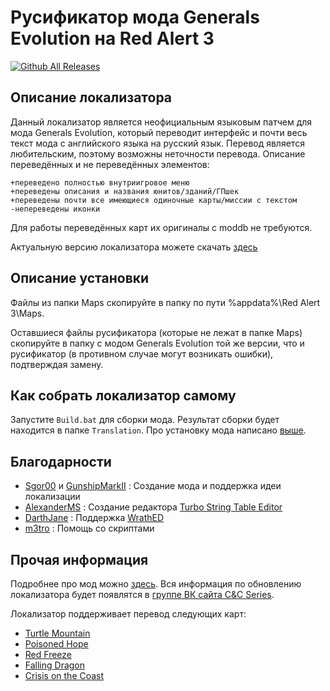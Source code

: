 # Русификатор мода Generals Evolution на Red Alert 3
[![Github All Releases](https://img.shields.io/github/downloads/MahBoiTranslator/GeneralsEvolutionRu/total.svg)](https://github.com/MahBoiTranslator/GeneralsEvolutionRu/releases)
## Описание локализатора
Данный локализатор является неофициальным языковым патчем для мода Generals Evolution, который переводит интерфейс и почти весь текст мода с английского языка на русский язык. Перевод является любительским, поэтому возможны неточности перевода. Описание переведённых и не переведённых элементов:

	+переведено полностью внутриигровое меню
	+переведены описания и названия юнитов/зданий/ГПшек
	+переведены почти все имеющиеся одиночные карты/миссии с текстом
	-непереведены иконки

Для работы переведённых карт их оригиналы с moddb не требуются.

Актуальную версию локализатора можете скачать [здесь](https://github.com/MahBoiTranslator/GeneralsEvolutionRu/releases/download/v04b021/Generals.Evolution.b021.zip)

## Описание установки
Файлы из папки Maps скопируйте в папку по пути %appdata%\Red Alert 3\Maps.

Оставшиеся файлы русификатора (которые не лежат в папке Maps) скопируйте в папку с модом Generals Evolution той же версии, что и русификатор (в противном случае могут возникать ошибки), подтверждая замену.

## Как собрать локализатор самому
Запустите `Build.bat` для сборки мода. Результат сборки будет находится в папке `Translation`. Про установку мода написано [выше](https://github.com/MahBoiTranslator/GeneralsEvolutionRu#описание-установки).

## Благодарности
* [Sgor00](https://www.moddb.com/members/sgor00) и [GunshipMarkII](https://www.moddb.com/members/gunship-mk-ii) : Создание мода и поддержка идеи локализации
* [AlexanderMS](https://web.archive.org/web/20200411001236/http://alexanderms.narod.ru/AboutCSFEditor.html)            : Создание редактора [Turbo String Table Editor](https://web.archive.org/web/20200411001236/http://alexanderms.narod.ru/AboutCSFEditor.html)
* [DarthJane](https://github.com/Qibbi)              : Поддержка [WrathED](https://github.com/Qibbi/WrathEd2012)
* [m3tro](https://www.youtube.com/c/m3tro_romhack)                  : Помощь со скриптами

## Прочая информация
Подробнее про мод можно [здесь](https://cncseries.ru/generals-evolution/). Вся информация по обновлению локализатора будет появлятся в [группе ВК сайта C&C Series](https://vk.com/cncseries).

Локализатор поддерживает перевод следующих карт:
* [Turtle Mountain](https://www.moddb.com/mods/command-and-conquer-generals-evolution/addons/turtle-mountain)
* [Poisoned Hope](https://www.moddb.com/mods/command-and-conquer-generals-evolution/addons/poisoned-hope)
* [Red Freeze](https://www.moddb.com/mods/command-and-conquer-generals-evolution/addons/red-freeze)
* [Falling Dragon](https://www.moddb.com/mods/command-and-conquer-generals-evolution/addons/falling-dragon)
* [Crisis on the Coast](https://www.moddb.com/mods/command-and-conquer-generals-evolution/addons/generals-evolution-dev-history-map-pack)
